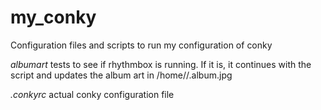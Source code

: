 my_conky
========

Configuration files and scripts to run my configuration of conky

*albumart*
	tests to see if rhythmbox is running.
	If it is, it continues with the script and updates the album art in /home/<user>/.album.jpg

*.conkyrc*
	actual conky configuration file
